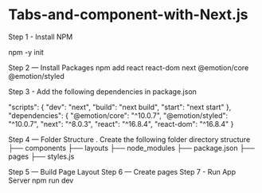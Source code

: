 # Tabs-and-component-with-Next.js

Step 1 - Install NPM

npm -y init

Step 2 — Install Packages
npm add react react-dom next @emotion/core @emotion/styled

Step 3 - Add the following dependencies in package.json

"scripts": {
    "dev": "next",
    "build": "next build",
    "start": "next start"
  },
  "dependencies": {
    "@emotion/core": "^10.0.7",
    "@emotion/styled": "^10.0.7",
    "next": "^8.0.3",
    "react": "^16.8.4",
    "react-dom": "^16.8.4"
  }
  
  Step 4 — Folder Structure
  .
  Create the following folder directory structure
├── components
├── layouts
├── node_modules
├── package.json
├── pages
├── styles.js

Step 5 — Build Page Layout
Step 6 — Create pages
Step 7 - Run App Server
npm run dev


